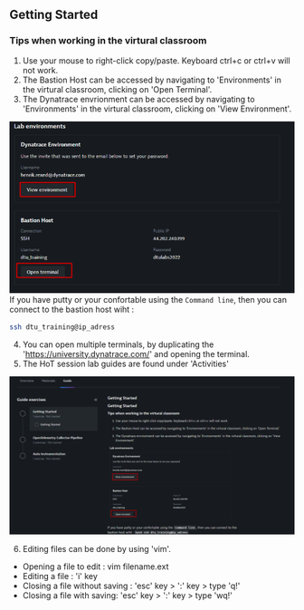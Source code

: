 ## Getting Started

### Tips when working in the virtural classroom

1. Use your mouse to right-click copy/paste. Keyboard ctrl+c or ctrl+v will not work.
2. The Bastion Host can be accessed by navigating to 'Environments' in the virtural classroom, clicking on 'Open Terminal'.
3. The Dynatrace envrionment can be accessed by navigating to 'Environments' in the virtural classroom, clicking on 'View Environment'.

![started 1](../../assets/images/image843.png)
 If you have putty or your confortable using the `Command line`, then you can connect to the bastion host wiht :
```bash 
ssh dtu_training@ip_adress
```
4. You can open multiple terminals, by duplicating the 'https://university.dynatrace.com/' and opening the terminal.
5. The HoT session lab guides are found under 'Activities'

![started 2](../../assets/images/started_2.png)

6. Editing files can be done by using 'vim'.
- Opening a file to edit : vim filename.ext
- Editing a file : 'i' key
- Closing a file without saving : 'esc' key > ':' key > type 'q!'
- Closing a file with saving: 'esc' key > ':' key > type 'wq!'